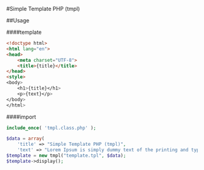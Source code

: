 #Simple Template PHP (tmpl)

##Usage

####template
```html
<!doctype html>
<html lang="en">
<head>
	<meta charset="UTF-8">
	<title>{title}</title>
</head>
<style>
<body>
	<h1>{title}</h1>
	<p>{text}</p>
</body>
</html>

```

####import
```php
include_once( 'tmpl.class.php' );

$data = array(
	'title' => "Simple Template PHP (tmpl)", 
	'text' => "Lorem Ipsum is simply dummy text of the printing and typesetting industry.");
$template = new tmpl("template.tpl", $data);
$template->display();
```

